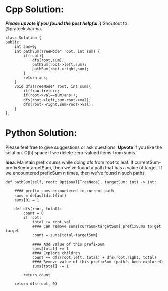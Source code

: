 # Cpp Solution:
***Please upvote if you found the post helpful :)***
Shoutout to @prateeksharma. 
```
class Solution {
public:
    int ans=0;
    int pathSum(TreeNode* root, int sum) {
        if(root){
            dfs(root,sum);
            pathSum(root->left,sum);
            pathSum(root->right,sum);
        }
        return ans;
    }
    void dfs(TreeNode* root, int sum){
        if(!root)return;
        if(root->val==sum)ans++;
        dfs(root->left,sum-root->val);
        dfs(root->right,sum-root->val);
    }
};
```


# Python Solution:
Please feel free to give suggestions or ask questions. **Upvote** if you like the solution.
O(h) space if we delete zero-valued items from sums.

**Idea**: Maintain prefix sums while doing dfs from root to leaf. If currentSum-prefixSum=targetSum, then we've found a path that has a value of target. If we encountered prefixSum n times, then we've found n such paths.
```
def pathSum(self, root: Optional[TreeNode], targetSum: int) -> int:

	#### prefix sums encountered in current path
	sums = defaultdict(int)
	sums[0] = 1

	def dfs(root, total):
		count = 0
		if root:
			total += root.val
			#### Can remove sums[currSum-targetSum] prefixSums to get target
			count = sums[total-targetSum]

			#### Add value of this prefixSum
			sums[total] += 1
			#### Explore children
			count += dfs(root.left, total) + dfs(root.right, total)
			#### Remove value of this prefixSum (path's been explored)
			sums[total] -= 1

		return count

	return dfs(root, 0)
```